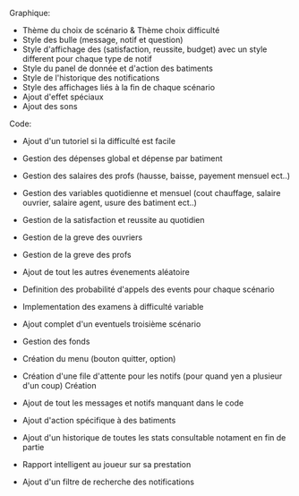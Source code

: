 

Graphique:

- Thème du choix de scénario & Thème choix difficulté
- Style des bulle (message, notif et question)
- Style d'affichage des (satisfaction, reussite, budget) avec un style different pour chaque type de notif
- Style du panel de donnée et d'action des batiments
- Style de l'historique des notifications
- Style des affichages liés à la fin de chaque scénario
- Ajout d'effet spéciaux
- Ajout des sons




Code:

- Ajout d'un tutoriel si la difficulté est facile

- Gestion des dépenses global et dépense par batiment
- Gestion des salaires des profs (hausse, baisse, payement mensuel ect..)
- Gestion des variables quotidienne et mensuel (cout chauffage, salaire ouvrier, salaire agent, usure des batiment ect..)
- Gestion de la satisfaction et reussite au quotidien

- Gestion de la greve des ouvriers
- Gestion de la greve des profs
- Ajout de tout les autres évenements aléatoire
- Definition des probabilité d'appels des events pour chaque scénario

- Implementation des examens à difficulté variable
- Ajout complet d'un eventuels troisième scénario
- Gestion des fonds

- Création du menu (bouton quitter, option)
- Création d'une file d'attente pour les notifs (pour quand yen a plusieur d'un coup)
Création
- Ajout de tout les messages et notifs manquant dans le code

- Ajout d'action spécifique à des batiments

- Ajout d'un historique de toutes les stats consultable notament en fin de partie
- Rapport intelligent au joueur sur sa prestation
- Ajout d'un filtre de recherche des notifications